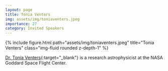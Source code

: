 ```yaml
---
layout: page
title: Tonia Venters
img: assets/img/toniaventers.jpeg
importance: 27
category: Invited Speakers
---
```


<div class="row">
    <div class="col-sm mt-3 mt-md-0">
        {% include figure.html path="assets/img/toniaventers.jpeg" title="Tonia Venters" class="img-fluid rounded z-depth-1" %}
    </div>
</div>

[Dr. Tonia Venters](https://science.gsfc.nasa.gov/sci/bio/tonia.m.venters){:target="_blank"} is a research astrophysicist at the NASA Goddard Space Flight Center.